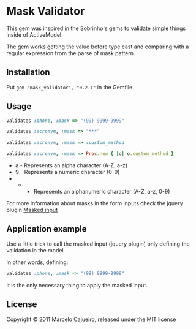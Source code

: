 # Mask Validator

This gem was inspired in the Sobrinho's gems to validate simple things inside of ActiveModel.

The gem works getting the value before type cast and comparing with a regular expression from the parse of mask pattern.

## Installation

Put `gem "mask_validator", "0.2.1"` in the Gemfile

## Usage

```ruby
validates :phone, :mask => "(99) 9999-9999"

validates :acronym, :mask => "***"

validates :acronym, :mask => :custom_method

validates :acronym, :mask => Proc.new { |o| o.custom_method }
```

* a - Represents an alpha character (A-Z, a-z)
* 9 - Represents a numeric character (0-9)
* * - Represents an alphanumeric character (A-Z, a-z, 0-9)

For more information about masks in the form inputs check the jquery plugin [Masked input](http://digitalbush.com/projects/masked-input-plugin/)

## Application example

Use a little trick to call the masked input (jquery plugin) only defining the validation in the model.

In other words, defining:

```ruby
validates :phone, :mask => "(99) 9999-9999"
```

It is the only necessary thing to apply the masked input.

## License

Copyright © 2011 Marcelo Cajueiro, released under the MIT license
